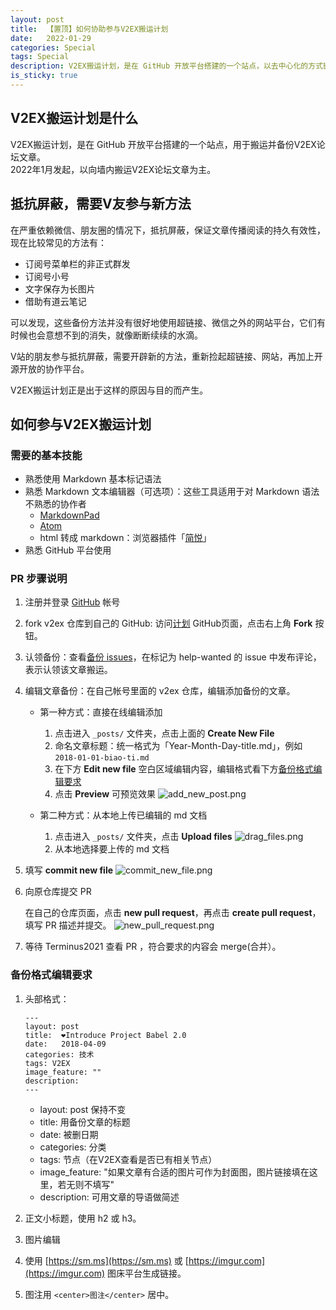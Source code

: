 ```yaml
---
layout: post
title:  【置顶】如何协助参与V2EX搬运计划
date:   2022-01-29
categories: Special
tags: Special
description: V2EX搬运计划，是在 GitHub 开放平台搭建的一个站点，以去中心化的方式搬运并备份V2EX论坛帖子。
is_sticky: true
---
```

## V2EX搬运计划是什么

V2EX搬运计划，是在 GitHub 开放平台搭建的一个站点，用于搬运并备份V2EX论坛文章。  
2022年1月发起，以向墙内搬运V2EX论坛文章为主。

## 抵抗屏蔽，需要V友参与新方法

在严重依赖微信、朋友圈的情况下，抵抗屏蔽，保证文章传播阅读的持久有效性，现在比较常见的方法有：

- 订阅号菜单栏的非正式群发
- 订阅号小号
- 文字保存为长图片
- 借助有道云笔记

可以发现，这些备份方法并没有很好地使用超链接、微信之外的网站平台，它们有时候也会意想不到的消失，就像断断续续的水滴。

V站的朋友参与抵抗屏蔽，需要开辟新的方法，重新捡起超链接、网站，再加上开源开放的协作平台。

V2EX搬运计划正是出于这样的原因与目的而产生。

## 如何参与V2EX搬运计划

### 需要的基本技能

- 熟悉使用 Markdown 基本标记语法
- 熟悉 Markdown 文本编辑器（可选项）：这些工具适用于对 Markdown 语法不熟悉的协作者
  - [MarkdownPad](http://markdownpad.com/)
  - [Atom](https://atom.io/)
  - html 转成 markdown：浏览器插件「[简悦](http://ksria.com/simpread/)」
- 熟悉 GitHub 平台使用

### PR 步骤说明

1. 注册并登录 [GitHub](https://github.com/) 帐号

2. fork v2ex 仓库到自己的 GitHub: 访问[计划](https://github.com/Terminus2021/v2ex) GitHub页面，点击右上角 **Fork** 按钮。

3. 认领备份：查看[备份 issues](https://github.com/Terminus2021/v2ex/issues)，在标记为 help-wanted 的 issue 中发布评论，表示认领该文章搬运。

4. 编辑文章备份：在自己帐号里面的 v2ex 仓库，编辑添加备份的文章。

    - 第一种方式：直接在线编辑添加
      1. 点击进入 `_posts/` 文件夹，点击上面的 **Create New File**
      2. 命名文章标题：统一格式为「Year-Month-Day-title.md」，例如 `2018-01-01-biao-ti.md`
      3. 在下方 **Edit new file** 空白区域编辑内容，编辑格式看下方[备份格式编辑要求](#备份格式编辑要求)
      4. 点击 **Preview** 可预览效果
        ![add_new_post.png](https://i.loli.net/2020/02/09/uhZUAWm6yr3MJ4I.png)

    - 第二种方式：从本地上传已编辑的 md 文档
      1. 点击进入 `_posts/` 文件夹，点击 **Upload files**
        ![drag_files.png](https://i.loli.net/2020/02/09/Be21nogCdw4pJlE.png)
      2. 从本地选择要上传的 md 文档

5. 填写 **commit new file**
  ![commit_new_file.png](https://i.loli.net/2020/02/09/fCs72X3pBYgSkT8.png)

6. 向原仓库提交 PR
    
    在自己的仓库页面，点击 **new pull request**，再点击 **create pull request**，填写 PR 描述并提交。
    ![new_pull_request.png](https://i.loli.net/2020/02/09/mONEWGFJwXod1ep.png)

7. 等待 Terminus2021 查看 PR ，符合要求的内容会 merge(合并）。

### 备份格式编辑要求

1. 头部格式：

    ```
    ---
    layout: post
    title:  ❤Introduce Project Babel 2.0
    date:   2018-04-09
    categories: 技术
    tags: V2EX
    image_feature: ""
    description: 
    ---
    ```
    - layout: post 保持不变
    - title: 用备份文章的标题
    - date: 被删日期
    - categories: 分类
    - tags: 节点（在V2EX查看是否已有相关节点）
    - image_feature: "如果文章有合适的图片可作为封面图，图片链接填在这里，若无则不填写"
    - description: 可用文章的导语做简述

2. 正文小标题，使用 h2 或 h3。

3. 图片编辑
  1. 使用 [https://sm.ms](https://sm.ms) 或 [https://imgur.com](https://imgur.com) 图床平台生成链接。
  2. 图注用 `<center>图注</center>` 居中。

